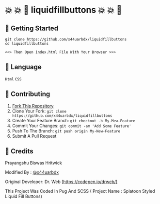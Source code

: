 # 💥 💥 🌟 liquidfillbuttons 💥 💥 🌟

## 🚀 Getting Started
```
git clone https://github.com/x44uarbdx/liquidfillbuttons
cd liquidfillbuttons

<<> Then Open index.html File With Your Browser >>>

```
## 📓 Language
` Html ` 
` CSS ` 

## 🤝 Contributing

1. [Fork This Repository](https://github.com/x44uarbdx/liquidfillbuttons/fork)
2. Clone Your Fork: `git clone https://github.com/x44uarbdx/liquidfillbuttons`
3. Create Your Feature Branch: `git checkout -b My-Mew-Feature`
4. Commit Your Changes: `git commit -am 'Add Some Feature'`
5. Push To The Branch: `git push origin My-New-Feature`
6. Submit A Pull Request


## 📝 Credits

 Prayangshu Biswas Hritwick
 
 Modified By : [@x44uarbdx](https://github.com/x44uarbdx)

 Original Developer: Dr. Web [https://codepen.io/drweb/]

 This Project Was Coded In Pug And SCSS ( Project Name : Splatoon Styled Liquid Fill Buttons)

